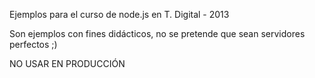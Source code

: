 Ejemplos para el curso de node.js en T. Digital - 2013

Son ejemplos con fines didácticos, no se pretende que sean servidores perfectos ;)

NO USAR EN PRODUCCIÓN
